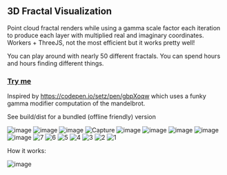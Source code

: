 ## 3D Fractal Visualization

Point cloud fractal renders while using a gamma scale factor each iteration to produce each layer with multiplied real and imaginary coordinates. Workers + ThreeJS, not the most efficient but it works pretty well!

You can play around with nearly 50 different fractals. You can spend hours and hours finding different things.

### [Try me](https://codepen.io/mootytootyfrooty/pen/dPoZqpa)

Inspired by https://codepen.io/setz/pen/gbpXoqw which uses a funky gamma modifier computation of the mandelbrot. 

See build/dist for a bundled (offline friendly) version

![image](https://github.com/user-attachments/assets/7e826dd6-e8fe-47e9-83cd-00d597d10fad)
![image](https://github.com/user-attachments/assets/65cc8ef6-3f6f-4b7f-998a-8e3b1be90ba3)
![image](https://github.com/user-attachments/assets/93cfd84f-77b0-405b-be9f-30e465bcfe14)
![Capture](https://github.com/user-attachments/assets/1562b95c-d5b5-4bd1-b7f8-1f1efc069b90)
![image](https://github.com/user-attachments/assets/b086192e-310f-42d8-bd2e-3f35d6bf9ff5)
![image](https://github.com/user-attachments/assets/0d55f97f-f66e-49fd-9211-46b17c512b32)
![image](https://github.com/user-attachments/assets/cb63cc21-cca4-4171-9b5c-6b08654560aa)
![image](https://github.com/user-attachments/assets/837bce1b-a163-4954-82d1-793a58d211d5)
![image](https://github.com/user-attachments/assets/e7631810-6892-4ca2-b296-6df015251e01)
![7](https://github.com/user-attachments/assets/1ffb3049-f90f-4538-be6f-08131157f40c)
![6](https://github.com/user-attachments/assets/fa124956-6eb3-4aa1-ada5-beb91d1f990c)
![5](https://github.com/user-attachments/assets/394b75e2-89cf-43e7-9bf1-2e7565a0b225)
![4](https://github.com/user-attachments/assets/7b6a22f6-3dea-4593-af37-e03be1802223)
![3](https://github.com/user-attachments/assets/d1975e5a-2b1a-419b-baff-39d42706c9dd)
![2](https://github.com/user-attachments/assets/b80452bc-cd6a-4650-8994-80448b22037a)
![1](https://github.com/user-attachments/assets/0d34298b-2ffb-41d0-b0d8-74919b6703b2)


How it works:

![image](https://github.com/user-attachments/assets/7206591d-5af3-4e7d-aa83-a03549fcfd90)

